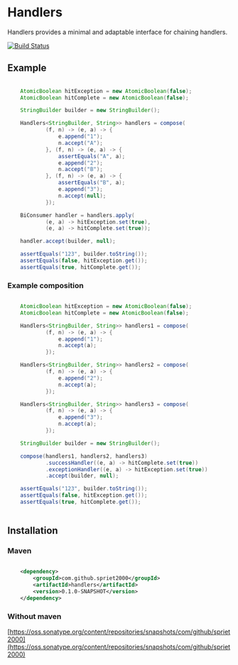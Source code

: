 # Handlers

Handlers provides a minimal and adaptable interface for chaining handlers.

[![Build Status](https://travis-ci.org/spriet2000/handlers.svg?branch=master)](https://travis-ci.org/spriet2000/handlers)

## Example

```java
    
    AtomicBoolean hitException = new AtomicBoolean(false);
    AtomicBoolean hitComplete = new AtomicBoolean(false);

    StringBuilder builder = new StringBuilder();

    Handlers<StringBuilder, String>> handlers = compose(
            (f, n) -> (e, a) -> {
                e.append("1");
                n.accept("A");
            }, (f, n) -> (e, a) -> {
                assertEquals("A", a);
                e.append("2");
                n.accept("B");
            }, (f, n) -> (e, a) -> {
                assertEquals("B", a);
                e.append("3");
                n.accept(null);
            });

    BiConsumer handler = handlers.apply(
            (e, a) -> hitException.set(true),
            (e, a) -> hitComplete.set(true));

    handler.accept(builder, null);

    assertEquals("123", builder.toString());
    assertEquals(false, hitException.get());
    assertEquals(true, hitComplete.get());

```
### Example composition

``` java

    AtomicBoolean hitException = new AtomicBoolean(false);
    AtomicBoolean hitComplete = new AtomicBoolean(false);

    Handlers<StringBuilder, String>> handlers1 = compose(
            (f, n) -> (e, a) -> {
                e.append("1");
                n.accept(a);
            });

    Handlers<StringBuilder, String>> handlers2 = compose(
            (f, n) -> (e, a) -> {
                e.append("2");
                n.accept(a);
            });

    Handlers<StringBuilder, String>> handlers3 = compose(
            (f, n) -> (e, a) -> {
                e.append("3");
                n.accept(a);
            });

    StringBuilder builder = new StringBuilder();

    compose(handlers1, handlers2, handlers3)
            .successHandler((e, a) -> hitComplete.set(true))
            .exceptionHandler((e, a) -> hitException.set(true))
            .accept(builder, null);

    assertEquals("123", builder.toString());
    assertEquals(false, hitException.get());
    assertEquals(true, hitComplete.get());
    
```

## Installation

### Maven

```xml

    <dependency>
        <groupId>com.github.spriet2000</groupId>
        <artifactId>handlers</artifactId>
        <version>0.1.0-SNAPSHOT</version>
    </dependency>

```

### Without maven

[https://oss.sonatype.org/content/repositories/snapshots/com/github/spriet2000](https://oss.sonatype.org/content/repositories/snapshots/com/github/spriet2000)
